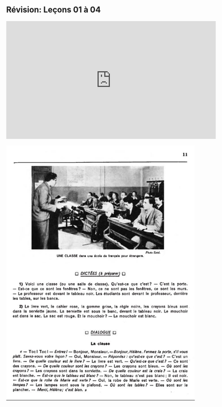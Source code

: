 ## Révision: Leçons 01 à 04

<iframe width="560" height="315" src="https://www.youtube.com/embed/" frameborder="0" allow="accelerometer; autoplay; encrypted-media; gyroscope; picture-in-picture" allowfullscreen></iframe>

![s11](img/d11.JPG)
